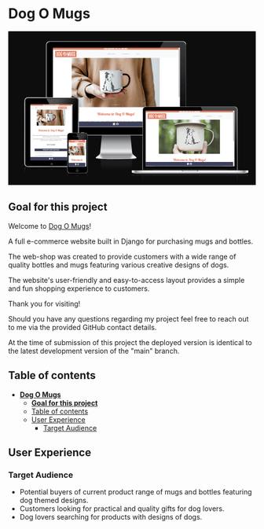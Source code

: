 # **Dog O Mugs**

![Mock up](/docs/mockup.png)

## **Goal for this project**
Welcome to [Dog O Mugs](https://dogomugs.herokuapp.com)!

A full e-commerce website built in Django for purchasing mugs and bottles.

The web-shop was created to provide customers with a wide range of quality bottles and mugs featuring various creative designs of dogs.

The website's user-friendly and easy-to-access layout provides a simple and fun shopping experience to customers.

Thank you for visiting!

Should you have any questions regarding my project feel free to reach out to me via the provided GitHub contact details.  

At the time of submission of this project the deployed version is identical to the latest development version of the "main" branch.  

## Table of contents 
- [**Dog O Mugs**](#dog-o-mugs)
  - [**Goal for this project**](#goal-for-this-project)
  - [Table of contents](#table-of-contents)
  - [User Experience](#user-experience)
    - [Target Audience](#target-audience)

## User Experience

### Target Audience

- Potential buyers of current product range of mugs and bottles featuring dog themed designs.
- Customers looking for practical and quality gifts for dog lovers.
- Dog lovers searching for products with designs of dogs.